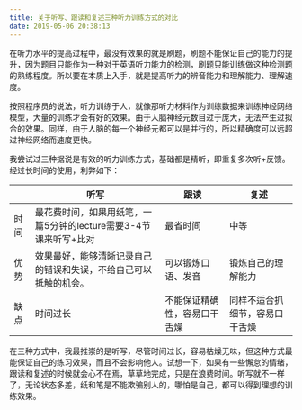 ```yaml
---
title: 关于听写、跟读和复述三种听力训练方式的对比
date: 2019-05-06 20:38:13
---
```

在听力水平的提高过程中，最没有效果的就是刷题，刷题不能保证自己的能力的提升，因为题目只能作为一种对于英语听力能力的检测，刷题只能训练做这种检测题的熟练程度。所以要在本质上入手，就是提高听力的辨音能力和理解能力、理解速度。

按照程序员的说法，听力训练于人，就像那听力材料作为训练数据来训练神经网络模型，大量的训练才会有好的效果。由于人脑神经元数目过于庞大，无法产生过拟合的效果。同样，由于人脑的每一个神经元都可以是并行的，所以精确度可以远超过神经网络而速度更快。

我尝试过三种据说是有效的听力训练方式，基础都是精听，即重复多次听+反馈。经过长时间的使用，利弊如下：

|  | 听写 | 跟读 | 复述 |
| --- | --- | --- | --- |
| 时间 | 最花费时间，如果用纸笔，一篇5分钟的lecture需要3-4节课来听写+比对 | 最省时间 | 中等 |
| 优势 | 效果最好，能够清晰记录自己的错误和失误，不给自己可以抵触的机会。 | 可以锻炼口语、发音 | 锻炼自己的理解能力 |
| 缺点 | 时间过长 | 不能保证精确性，容易口干舌燥 | 同样不适合抓细节，容易口干舌燥 |

在三种方式中，我最推崇的是听写，尽管时间过长，容易枯燥无味，但这种方式最能保证自己的练习效果，而且不会影响他人。试想一下，如果有一些懈怠的情绪，跟读和复述的时候就会心不在焉，草草地完成，只是在浪费时间。听写就不一样了，无论状态多差，纸和笔是不能欺骗别人的，哪怕是自己，都可以得到理想的训练效果。

